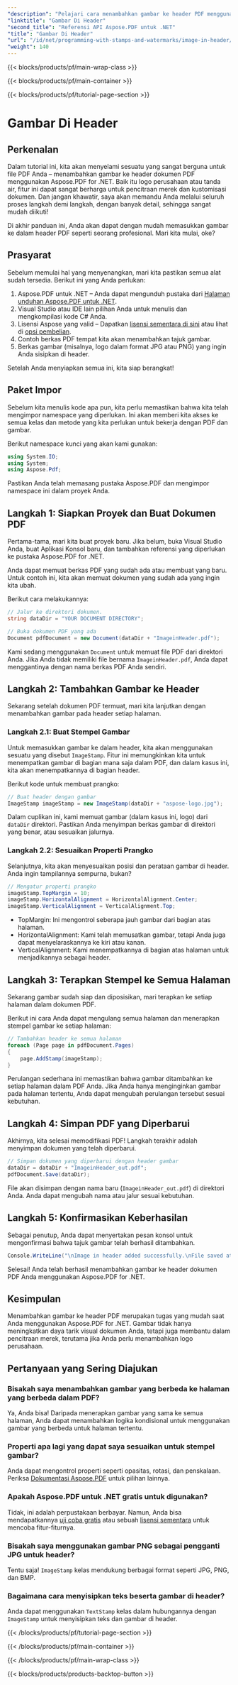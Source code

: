 ```yaml
---
"description": "Pelajari cara menambahkan gambar ke header PDF menggunakan Aspose.PDF untuk .NET dalam tutorial langkah demi langkah ini."
"linktitle": "Gambar Di Header"
"second_title": "Referensi API Aspose.PDF untuk .NET"
"title": "Gambar Di Header"
"url": "/id/net/programming-with-stamps-and-watermarks/image-in-header/"
"weight": 140
---
```


{{< blocks/products/pf/main-wrap-class >}}

{{< blocks/products/pf/main-container >}}

{{< blocks/products/pf/tutorial-page-section >}}

# Gambar Di Header

## Perkenalan

Dalam tutorial ini, kita akan menyelami sesuatu yang sangat berguna untuk file PDF Anda – menambahkan gambar ke header dokumen PDF menggunakan Aspose.PDF for .NET. Baik itu logo perusahaan atau tanda air, fitur ini dapat sangat berharga untuk pencitraan merek dan kustomisasi dokumen. Dan jangan khawatir, saya akan memandu Anda melalui seluruh proses langkah demi langkah, dengan banyak detail, sehingga sangat mudah diikuti!

Di akhir panduan ini, Anda akan dapat dengan mudah memasukkan gambar ke dalam header PDF seperti seorang profesional. Mari kita mulai, oke?

## Prasyarat

Sebelum memulai hal yang menyenangkan, mari kita pastikan semua alat sudah tersedia. Berikut ini yang Anda perlukan:

1. Aspose.PDF untuk .NET – Anda dapat mengunduh pustaka dari [Halaman unduhan Aspose.PDF untuk .NET](https://releases.aspose.com/pdf/net/).
2. Visual Studio atau IDE lain pilihan Anda untuk menulis dan mengkompilasi kode C# Anda.
3. Lisensi Aspose yang valid – Dapatkan [lisensi sementara di sini](https://purchase.aspose.com/temporary-license/) atau lihat di [opsi pembelian](https://purchase.aspose.com/buy).
4. Contoh berkas PDF tempat kita akan menambahkan tajuk gambar.
5. Berkas gambar (misalnya, logo dalam format JPG atau PNG) yang ingin Anda sisipkan di header.

Setelah Anda menyiapkan semua ini, kita siap berangkat!

## Paket Impor

Sebelum kita menulis kode apa pun, kita perlu memastikan bahwa kita telah mengimpor namespace yang diperlukan. Ini akan memberi kita akses ke semua kelas dan metode yang kita perlukan untuk bekerja dengan PDF dan gambar.

Berikut namespace kunci yang akan kami gunakan:

```csharp
using System.IO;
using System;
using Aspose.Pdf;
```

Pastikan Anda telah memasang pustaka Aspose.PDF dan mengimpor namespace ini dalam proyek Anda.

## Langkah 1: Siapkan Proyek dan Buat Dokumen PDF

Pertama-tama, mari kita buat proyek baru. Jika belum, buka Visual Studio Anda, buat Aplikasi Konsol baru, dan tambahkan referensi yang diperlukan ke pustaka Aspose.PDF for .NET.

Anda dapat memuat berkas PDF yang sudah ada atau membuat yang baru. Untuk contoh ini, kita akan memuat dokumen yang sudah ada yang ingin kita ubah.

Berikut cara melakukannya:

```csharp
// Jalur ke direktori dokumen.
string dataDir = "YOUR DOCUMENT DIRECTORY";

// Buka dokumen PDF yang ada
Document pdfDocument = new Document(dataDir + "ImageinHeader.pdf");
```

Kami sedang menggunakan `Document` untuk memuat file PDF dari direktori Anda. Jika Anda tidak memiliki file bernama `ImageinHeader.pdf`, Anda dapat menggantinya dengan nama berkas PDF Anda sendiri.

## Langkah 2: Tambahkan Gambar ke Header

Sekarang setelah dokumen PDF termuat, mari kita lanjutkan dengan menambahkan gambar pada header setiap halaman.

### Langkah 2.1: Buat Stempel Gambar
Untuk memasukkan gambar ke dalam header, kita akan menggunakan sesuatu yang disebut `ImageStamp`. Fitur ini memungkinkan kita untuk menempatkan gambar di bagian mana saja dalam PDF, dan dalam kasus ini, kita akan menempatkannya di bagian header.

Berikut kode untuk membuat prangko:

```csharp
// Buat header dengan gambar
ImageStamp imageStamp = new ImageStamp(dataDir + "aspose-logo.jpg");
```

Dalam cuplikan ini, kami memuat gambar (dalam kasus ini, logo) dari `dataDir` direktori. Pastikan Anda menyimpan berkas gambar di direktori yang benar, atau sesuaikan jalurnya.

### Langkah 2.2: Sesuaikan Properti Prangko
Selanjutnya, kita akan menyesuaikan posisi dan perataan gambar di header. Anda ingin tampilannya sempurna, bukan?

```csharp
// Mengatur properti prangko
imageStamp.TopMargin = 10;
imageStamp.HorizontalAlignment = HorizontalAlignment.Center;
imageStamp.VerticalAlignment = VerticalAlignment.Top;
```

- TopMargin: Ini mengontrol seberapa jauh gambar dari bagian atas halaman.
- HorizontalAlignment: Kami telah memusatkan gambar, tetapi Anda juga dapat menyelaraskannya ke kiri atau kanan.
- VerticalAlignment: Kami menempatkannya di bagian atas halaman untuk menjadikannya sebagai header.

## Langkah 3: Terapkan Stempel ke Semua Halaman

Sekarang gambar sudah siap dan diposisikan, mari terapkan ke setiap halaman dalam dokumen PDF.

Berikut ini cara Anda dapat mengulang semua halaman dan menerapkan stempel gambar ke setiap halaman:

```csharp
// Tambahkan header ke semua halaman
foreach (Page page in pdfDocument.Pages)
{
    page.AddStamp(imageStamp);
}
```

Perulangan sederhana ini memastikan bahwa gambar ditambahkan ke setiap halaman dalam PDF Anda. Jika Anda hanya menginginkan gambar pada halaman tertentu, Anda dapat mengubah perulangan tersebut sesuai kebutuhan.

## Langkah 4: Simpan PDF yang Diperbarui

Akhirnya, kita selesai memodifikasi PDF! Langkah terakhir adalah menyimpan dokumen yang telah diperbarui.

```csharp
// Simpan dokumen yang diperbarui dengan header gambar
dataDir = dataDir + "ImageinHeader_out.pdf";
pdfDocument.Save(dataDir);
```

File akan disimpan dengan nama baru (`ImageinHeader_out.pdf`) di direktori Anda. Anda dapat mengubah nama atau jalur sesuai kebutuhan.

## Langkah 5: Konfirmasikan Keberhasilan

Sebagai penutup, Anda dapat menyertakan pesan konsol untuk mengonfirmasi bahwa tajuk gambar telah berhasil ditambahkan.

```csharp
Console.WriteLine("\nImage in header added successfully.\nFile saved at " + dataDir);
```

Selesai! Anda telah berhasil menambahkan gambar ke header dokumen PDF Anda menggunakan Aspose.PDF for .NET.

## Kesimpulan

Menambahkan gambar ke header PDF merupakan tugas yang mudah saat Anda menggunakan Aspose.PDF for .NET. Gambar tidak hanya meningkatkan daya tarik visual dokumen Anda, tetapi juga membantu dalam pencitraan merek, terutama jika Anda perlu menambahkan logo perusahaan.

## Pertanyaan yang Sering Diajukan

### Bisakah saya menambahkan gambar yang berbeda ke halaman yang berbeda dalam PDF?
Ya, Anda bisa! Daripada menerapkan gambar yang sama ke semua halaman, Anda dapat menambahkan logika kondisional untuk menggunakan gambar yang berbeda untuk halaman tertentu.

### Properti apa lagi yang dapat saya sesuaikan untuk stempel gambar?
Anda dapat mengontrol properti seperti opasitas, rotasi, dan penskalaan. Periksa [Dokumentasi Aspose.PDF](https://reference.aspose.com/pdf/net/) untuk pilihan lainnya.

### Apakah Aspose.PDF untuk .NET gratis untuk digunakan?
Tidak, ini adalah perpustakaan berbayar. Namun, Anda bisa mendapatkannya [uji coba gratis](https://releases.aspose.com/) atau sebuah [lisensi sementara](https://purchase.aspose.com/temporary-license/) untuk mencoba fitur-fiturnya.

### Bisakah saya menggunakan gambar PNG sebagai pengganti JPG untuk header?
Tentu saja! `ImageStamp` kelas mendukung berbagai format seperti JPG, PNG, dan BMP.

### Bagaimana cara menyisipkan teks beserta gambar di header?
Anda dapat menggunakan `TextStamp` kelas dalam hubungannya dengan `ImageStamp` untuk menyisipkan teks dan gambar di header.

{{< /blocks/products/pf/tutorial-page-section >}}

{{< /blocks/products/pf/main-container >}}

{{< /blocks/products/pf/main-wrap-class >}}

{{< blocks/products/products-backtop-button >}}